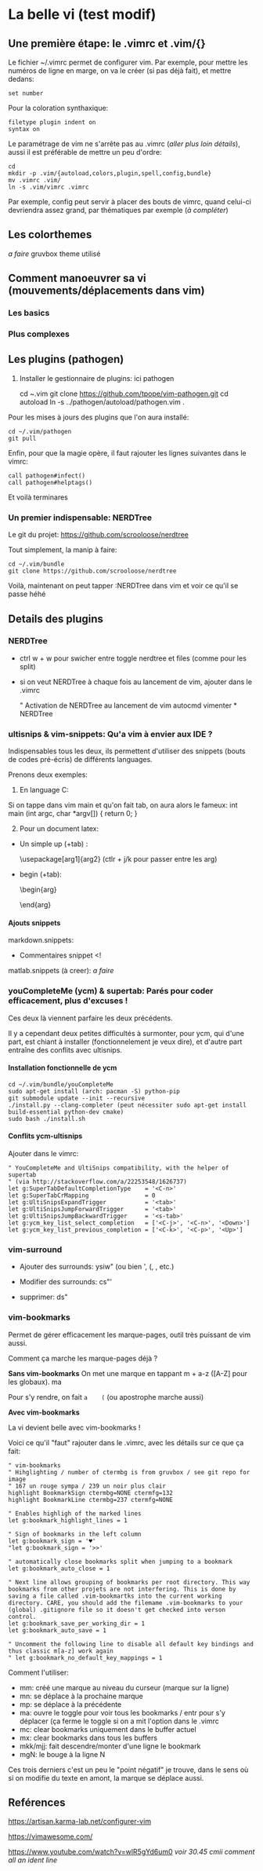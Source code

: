 # La belle vi (test modif) 

## Une première étape: le .vimrc et .vim/{} 

Le fichier ~/.vimrc permet de configurer vim.
Par exemple, pour mettre les numéros de ligne en marge, on va le créer (si pas déjà fait), et mettre dedans: 
	
	set number 

Pour la coloration synthaxique: 

	filetype plugin indent on 
	syntax on 

Le paramétrage de vim ne s'arrête pas au .vimrc (*aller plus loin détails*), aussi il est préférable de mettre un peu d'ordre: 

	cd 
	mkdir -p .vim/{autoload,colors,plugin,spell,config,bundle}
	mv .vimrc .vim/
	ln -s .vim/vimrc .vimrc

Par exemple, config peut servir à placer des bouts de vimrc, quand celui-ci devriendra assez grand, par thématiques par exemple (*à compléter*)
## Les colorthemes 

*a faire*
gruvbox theme utilisé 

## Comment manoeuvrer sa vi (mouvements/déplacements dans vim)

### Les basics 

### Plus complexes 



## Les plugins (pathogen) 

1. Installer le gestionnaire de plugins: ici pathogen 

	cd ~.vim
	git clone https://github.com/tpope/vim-pathogen.git
	cd autoload 
	ln -s ../pathogen/autoload/pathogen.vim . 

Pour les mises à jours des plugins que l'on aura installé: 

	cd ~/.vim/pathogen 
	git pull 

Enfin, pour que la magie opère, il faut rajouter les lignes suivantes dans le vimrc: 
	
	call pathogen#infect() 
	call pathogen#helptags() 

Et voilà terminares 

### Un premier indispensable: NERDTree 

Le git du projet: https://github.com/scrooloose/nerdtree

Tout simplement, la manip à faire:

	cd ~/.vim/bundle 
	git clone https://github.com/scrooloose/nerdtree

Voilà, maintenant on peut tapper :NERDTree dans vim et voir ce qu'il se passe héhé 


## Details des plugins 

### NERDTree

+ ctrl w + w pour swicher entre toggle nerdtree et files (comme pour les split) 

+ si on veut NERDTree à chaque fois au lancement de vim, ajouter dans le .vimrc

	" Activation de NERDTree au lancement de vim
	autocmd vimenter * NERDTree

### ultisnips & vim-snippets: Qu'a vim à envier aux IDE ? 

Indispensables tous les deux, ils permettent d'utiliser des snippets (bouts de codes pré-écris) de différents languages. 

Prenons deux exemples: 

1. En language C:

Si on tappe dans vim main et qu'on fait tab, on aura alors le fameux: 
	int main (int argc, char *argv[])
		{
			return 0;
		}

2. Pour un document latex: 

+ Un simple up (+tab) : 

	\usepackage[arg1]{arg2} (ctlr + j/k pour passer entre les arg)

+ begin (+tab): 

	\begin{arg}
	
	\end{arg}

#### Ajouts snippets 

markdown.snippets: 

+ Commentaires 
	snippet <!
	<!--${1:text}-->

matlab.snippets (à creer): *a faire*


### youCompleteMe (ycm) & supertab: Parés pour coder efficacement, plus d'excuses ! 

Ces deux là viennent parfaire les deux précédents. 

Il y a cependant deux petites difficultés à surmonter, pour ycm, qui d'une part, est chiant à installer (fonctionnelement je veux dire), et d'autre part entraîne des conflits avec ultisnips. 

#### Installation fonctionnelle de ycm 

	cd ~/.vim/bundle/youCompleteMe 
	sudo apt-get install (arch: pacman -S) python-pip 
	git submodule update --init --recursive 
	./install.py --clang-completer (peut nécessiter sudo apt-get install build-essential python-dev cmake) 
	sudo bash ./install.sh


#### Conflits ycm-ultisnips

Ajouter dans le vimrc: 

	" YouCompleteMe and UltiSnips compatibility, with the helper of supertab
	" (via http://stackoverflow.com/a/22253548/1626737)
	let g:SuperTabDefaultCompletionType    = '<C-n>'
	let g:SuperTabCrMapping                = 0
	let g:UltiSnipsExpandTrigger           = '<tab>'
	let g:UltiSnipsJumpForwardTrigger      = '<tab>'
	let g:UltiSnipsJumpBackwardTrigger     = '<s-tab>'
	let g:ycm_key_list_select_completion   = ['<C-j>', '<C-n>', '<Down>']
	let g:ycm_key_list_previous_completion = ['<C-k>', '<C-p>', '<Up>']

### vim-surround     

+ Ajouter des surrounds: ysiw" (ou bien ', (, <emph>, etc.)

+ Modifier des surrounds: cs"' 

+ supprimer: ds" 

### vim-bookmarks 

Permet de gérer efficacement les marque-pages, outil très puissant de vim aussi. 

Comment ça marche les marque-pages déjà ? 

**Sans vim-bookmarks**
On met une marque en tappant m + a-z ([A-Z] pour les globaux). 
	ma 

Pour s'y rendre, on fait `a    (` (ou apostrophe marche aussi)  

**Avec vim-bookmarks** 

La vi devient belle avec vim-bookmarks ! 

Voici ce qu'il "faut" rajouter dans le .vimrc, avec les détails sur ce que ça fait: 

	" vim-bookmarks 
	" Hihglighting / number of ctermbg is from gruvbox / see git repo for image 
	" 167 un rouge sympa / 239 un noir plus clair 
	highlight BookmarkSign ctermbg=NONE ctermfg=132
	highlight BookmarkLine ctermbg=237 ctermfg=NONE

	" Enables highligh of the marked lines  
	let g:bookmark_highlight_lines = 1

	" Sign of bookmarks in the left column  
	let g:bookmark_sign = '♥'
	"let g:bookmark_sign = '>>'	

	" automatically close bookmarks split when jumping to a bookmark 
	let g:bookmark_auto_close = 1

	" Next line allows grouping of bookmarks per root directory. This way bookmarks from other projets are not interfering. This is done by saving a file called .vim-bookmartks into the current working directory. CARE, you should add the filemame .vim-bookmarks to your (global) .gitignore file so it doesn't get checked into verson control.
	let g:bookmark_save_per_working_dir = 1
	let g:bookmark_auto_save = 1 

	" Uncomment the following line to disable all default key bindings and thus classic m[a-z] work again  
	" let g:bookmark_no_default_key_mappings = 1

Comment l'utiliser: 

+ mm: créé une marque au niveau du curseur (marque sur la ligne) 
+ mn: se déplace à la prochaine marque 
+ mp: se déplace à la précédente 
+ ma: ouvre le toggle pour voir tous les bookmarks / entr pour s'y déplacer (ça ferme le toggle si on a mit l'option dans le .vimrc 
+ mc: clear bookmarks uniquement dans le buffer actuel 
+ mx: clear bookmarks dans tous les buffers 
+ mkk/mjj: fait descendre/monter d'une ligne le bookmark 
+ mgN: le bouge à la ligne N 

Ces trois derniers c'est un peu le "point négatif" je trouve, dans le sens où si on modifie du texte en amont, la marque se déplace aussi. 









## Reférences 

https://artisan.karma-lab.net/configurer-vim

https://vimawesome.com/

https://www.youtube.com/watch?v=wlR5gYd6um0 
*voir 30.45 cmii comment all an ident line* 



